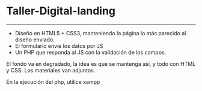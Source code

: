 # Taller-Digital-landing
-----
- Diseño en HTML5 + CSS3, manteniendo la página lo más parecido al diseño enviado.
- El formulario envíe los datos por JS
- Un PHP que responda al JS con la validación de los campos.

El fondo va en degradado, la idea es que se mantenga asi, y todo con HTML y CSS. Los materiales van adjuntos.

En la ejecución del php, utilice xampp
